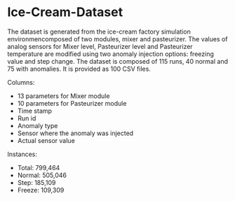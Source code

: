 # Ice-Cream-Dataset

The dataset is generated from the ice-cream factory simulation environmencomposed of two modules, mixer and pasteurizer.
The values of analog sensors for Mixer level, Pasteurizer level and Pasteurizer temperature are modified using two anomaly injection options: freezing value and step change. The dataset is composed of 115 runs, 40 normal and 75 with anomalies. It is provided as 100 CSV files. 

Columns:
<ul>
  <li>13 parameters for Mixer module</li>
  <li>10 parameters for Pasteurizer module</li>
  <li>Time stamp</li>
  <li>Run id</li>
  <li>Anomaly type</li>
  <li>Sensor where the anomaly was injected</li>
  <li>Actual sensor value</li>
</ul>

Instances:
<ul>
  <li>Total: 799,464</li>
  <li>Normal: 505,046</li>
  <li>Step: 185,109</li>
  <li>Freeze: 109,309</li>
</ul>


